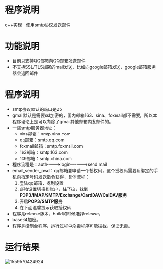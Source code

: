 # 程序说明
c++实现，使用smtp协议发送邮件

# 功能说明
- 目前只支持QQ邮箱向QQ邮箱发送邮件
- 不支持SSL/TLS加密的mail发送，比如向google邮箱发送，google邮箱服务器会退回邮件

# 程序说明

- smtp协议默认的端口是25
- gmail默认是需要ssl加密的，国内邮箱163、sina、foxmail都不需要，所以本程序理论上是可以向除了gmail其他邮箱内发邮件的。
- 一些smtp服务器地址：
  - sina邮箱：smtp.sina.com
  - qq邮箱：smtp.qq.com
  - foxmail邮箱：smtp.foxmail.com
  - 163邮箱：smtp.163.com
  - 139邮箱：smtp.china.com
- 程序流程是：auth---->login------>send mail
- email_sender_pwd：qq邮箱要申请一个授权码，这个授权码需要用绑定的手机向指定号码发送指令获得，具体流程：
  1. 登陆qq邮箱，找到设置
  2. 邮箱设置切换到账户，往下拉，找到**POP3/IMAP/SMTP/Exchange/CardDAV/CalDAV服务**
  3. 开启**POP3/SMTP服务**
  4. 在下面温馨提示获取授权码
- 程序是release版本，build的时候选择release。
- base64加密。
- 程序是控制台程序，运行过程中杀毒程序可能拦截，保证无毒。

# 运行结果

![1559570424924](C:\Users\liunan\AppData\Local\Temp\1559570424924.png)



